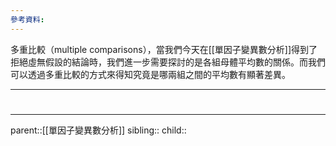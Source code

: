 ```yaml
---
參考資料:
---
```

多重比較（multiple comparisons），當我們今天在[[單因子變異數分析]]得到了拒絕虛無假設的結論時，我們進一步需要探討的是各組母體平均數的關係。而我們可以透過多重比較的方式來得知究竟是哪兩組之間的平均數有顯著差異。
- - -
# 
- - -

parent::[[單因子變異數分析]]
sibling::
child::
